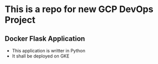 # This is a repo for new GCP DevOps Project

## Docker Flask Application

- This application is writter in Python
- It shall be deployed on GKE
